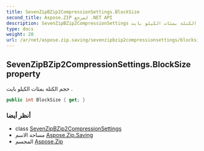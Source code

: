 ```yaml
---
title: SevenZipBZip2CompressionSettings.BlockSize
second_title: Aspose.ZIP لمرجع .NET API
description: SevenZipBZip2CompressionSettings ملكية. حجم الكتلة بمئات الكيلو بايت .
type: docs
weight: 20
url: /ar/net/aspose.zip.saving/sevenzipbzip2compressionsettings/blocksize/
---
```

## SevenZipBZip2CompressionSettings.BlockSize property

حجم الكتلة بمئات الكيلو بايت .

```csharp
public int BlockSize { get; }
```

### أنظر أيضا

* class [SevenZipBZip2CompressionSettings](../)
* مساحة الاسم [Aspose.Zip.Saving](../../sevenzipbzip2compressionsettings/)
* المجسم [Aspose.Zip](../../../)


